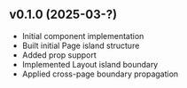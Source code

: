 ## v0.1.0 (2025-03-?)
* Initial component implementation
* Built initial Page island structure
* Added prop support
* Implemented Layout island boundary
* Applied cross-page boundary propagation
